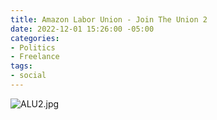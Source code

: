```yaml
---
title: Amazon Labor Union - Join The Union 2
date: 2022-12-01 15:26:00 -05:00
categories:
- Politics
- Freelance
tags:
- social
---
```


![ALU2.jpg](/uploads/ALU2.jpg)
